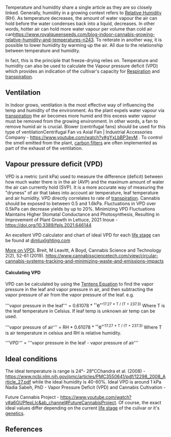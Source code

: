 Temperature and humidity share a single article as they are so closely linked. Generally, humidity in a growing context refers to [Relative Humidity](https://en.wikipedia.org/wiki/Humidity) (RH). As temperature decreases, the amount of water vapour the air can hold before the water condenses back into a liquid, decreases. In other words, hotter air can hold more water vapour per volume than cold air can<ref>https://www.royalqueenseeds.com/blog-indoor-cannabis-growing-relative-humidity-and-temperatures-n243</ref>. To reiterate in another way, it is possible to lower humidity by warming up the air. All due to the relationship between temperature and humidity.

In fact, this is the principle that freeze-drying relies on. Temperature and humidity can also be used to calculate the Vapour pressure deficit (VPD) which provides an indication of the cultivar's capacity for [Respiration](/Plant_processes#respiration) and [transpiration](/Plant_processes#transpiration).

## Ventilation ##
In Indoor grows, ventilation is the most effective way of influencing the temp and humidity of the environment. As the plant expels water vapour via [transpiration](/Plant_processes#transpiration) the air becomes more humid and this excess water vapour must be removed from the growing environment. In other words, a fan to remove humid air is crucial. Blower (centrifugal fans) should be used for this type of ventilation<ref>Centrifugal Fan vs Axial Fan | Industrial Accessories Company - https://www.youtube.com/watch?v#gYxLbBP3evM </ref>. To control the smell emitted from the plant, [carbon filters](/Carbon_filter) are often implemented as part of the exhaust of the ventilation.

## Vapour pressure deficit (VPD) ##
VPD is a metric (unit kPa) used to measure the difference (deficit) between how much water there is in the air (AVP) and the maximum amount of water the air can currently hold (SVP). It is a more accurate way of measuring the "dryness" of air that takes into account air temperature, leaf temperature and air humidity. VPD directly correlates to rate of [transpiration](/Plant_processes#transpiration). Cannabis should be exposed to between 0.5 and 1.6kPa. Fluctuations in VPD over 0.5kPa can decrease yields by up to 20%. <ref>Minimizing VPD Fluctuations Maintains Higher Stomatal Conductance and Photosynthesis, Resulting in Improvement of Plant Growth in Lettuce, 2021 Inoue - https://doi.org/10.3389/fpls.2021.646144</ref>

An excellent VPD calculator and chart of ideal VPD for each [life stage](/Life_Stages) can be found at [dimluxlighting.com](https://www.dimluxlighting.com/knowledge/vapor-pressure-deficit-vpd-calculator/)

[More on VPD](https://www.cannabissciencetech.com/view/circular-cannabis-systems-tracking-and-minimizing-waste-and-emissions-impacts)<ref>L Breit, M Leavitt, A Boyd, Cannabis Science and Technology 2(2), 52-61 (2019). https://www.cannabissciencetech.com/view/circular-cannabis-systems-tracking-and-minimizing-waste-and-emissions-impacts</ref>

#### Calculating VPD ####
VPD can be calculated by using the [Tentens Equation](https://en.wikipedia.org/wiki/Tetens_equation) to find the vapor pressure in the leaf and vapor pressure in air, and then subtracting the vapor pressure of air from the vapor pressure of the leaf. e.g.

'''vapor pressure in the leaf''' = 0.61078 * <big>''e''</big><sup>17.27 * T / (T + 237.3)</sup>      Where T is the leaf temperature in Celsius. If leaf temp is unknown air temp can be used.

'''vapor pressure of air''' = RH * 0.61078 * <big>''e''</big><sup>17.27 * T / (T + 237.3)</sup>    Where T is air temperature in celsius and RH is relative humidity.

'''VPD''' = '''vapor pressure in the leaf - vapor pressure of air'''

## Ideal conditions ##
The ideal temperature is range is 24°- 28°C<ref>Chandra et al. (2008) - https://www.ncbi.nlm.nih.gov/pmc/articles/PMC3550641/pdf/12298_2008_Article_27.pdf</ref> while the ideal humidity is 40-60%. Ideal VPD is around 1 kPa <ref>Nadia Sabeh​​, PhD - Vapor Pressure Deficit (VPD) and Cannabis Cultivation -

Future Cannabis Project - https://www.youtube.com/watch?v#a6GUPfepLIc&ab_channel#FutureCannabisProject</ref>. Of course, the exact ideal values differ depending on the current [life stage](/Life_Stages) of the culivar or it's [genetics](/Genetics).

## References ##
<references/>